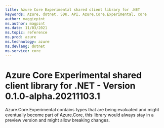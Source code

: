 ```yaml
---
title: Azure Core Experimental shared client library for .NET
keywords: Azure, dotnet, SDK, API, Azure.Core.Experimental, core
author: maggiepint
ms.author: magpint
ms.date: 11/03/2021
ms.topic: reference
ms.prod: azure
ms.technology: azure
ms.devlang: dotnet
ms.service: core
---
```


# Azure Core Experimental shared client library for .NET - Version 0.1.0-alpha.20211103.1 


Azure.Core.Experimental contains types that are being evaluated and might eventually become part of Azure.Core, this library would always stay in a preview version and might allow breaking changes.

